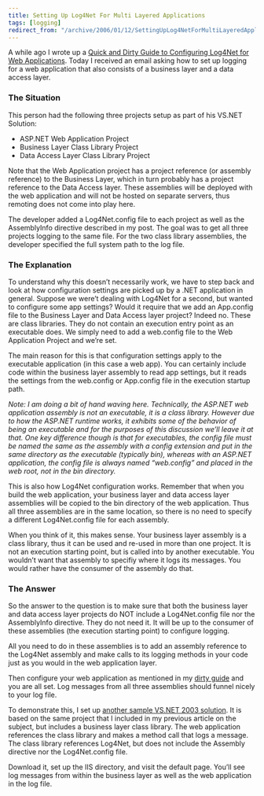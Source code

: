 ```yaml
---
title: Setting Up Log4Net For Multi Layered Applications
tags: [logging]
redirect_from: "/archive/2006/01/12/SettingUpLog4NetForMultiLayeredApplications.aspx/"
---
```


A while ago I wrote up a [Quick and Dirty Guide to Configuring Log4Net
for Web
Applications](https://haacked.com/archive/2005/03/07/ConfiguringLog4NetForWebApplications.aspx/ "Guide to Log4Net").
Today I received an email asking how to set up logging for a web
application that also consists of a business layer and a data access
layer.

### The Situation

This person had the following three projects setup as part of his VS.NET
Solution:

-   ASP.NET Web Application Project
-   Business Layer Class Library Project
-   Data Access Layer Class Library Project

Note that the Web Application project has a project reference (or
assembly reference) to the Business Layer, which in turn probably has a
project reference to the Data Access layer. These assemblies will be
deployed with the web application and will not be hosted on separate
servers, thus remoting does not come into play here.

The developer added a Log4Net.config file to each project as well as the
AssemblyInfo directive described in my post. The goal was to get all
three projects logging to the same file. For the two class library
assemblies, the developer specified the full system path to the log
file.

### The Explanation

To understand why this doesn’t necessarily work, we have to step back
and look at how configuration settings are picked up by a .NET
application in general. Suppose we were’t dealing with Log4Net for a
second, but wanted to configure some app settings? Would it require that
we add an App.config file to the Business Layer and Data Access layer
project? Indeed no. These are class libraries. They do not contain an
execution entry point as an executable does. We simply need to add a
web.config file to the Web Application Project and we’re set.

The main reason for this is that configuration settings apply to the
executable application (in this case a web app). You can certainly
include code within the business layer assembly to read app settings,
but it reads the settings from the web.config or App.config file in the
execution startup path.

*Note: I am doing a bit of hand waving here. Technically, the ASP.NET
web application assembly is not an executable, it is a class library.
However due to how the ASP.NET runtime works, it exhibits some of the
behavior of being an executable and for the purposes of this discussion
we’ll leave it at that. One key difference though is that for
executables, the config file must be named the same as the assembly with
a config extension and put in the same directory as the executable
(typically bin), whereas with an ASP.NET application, the config file is
always named “web.config” and placed in the web root, not in the bin
directory.*

This is also how Log4Net configuration works. Remember that when you
build the web application, your business layer and data access layer
assemblies will be copied to the bin directory of the web application.
Thus all three assemblies are in the same location, so there is no need
to specify a different Log4Net.config file for each assembly.

When you think of it, this makes sense. Your business layer assembly is
a class library, thus it can be used and re-used in more than one
project. It is not an execution starting point, but is called into by
another executable. You wouldn’t want that assembly to specifiy where it
logs its messages. You would rather have the consumer of the assembly do
that.

### The Answer

So the answer to the question is to make sure that both the business
layer and data access layer projects do NOT include a Log4Net.config
file nor the AssemblyInfo directive. They do not need it. It will be up
to the consumer of these assemblies (the execution starting point) to
configure logging.

All you need to do in these assemblies is to add an assembly reference
to the Log4Net assembly and make calls to its logging methods in your
code just as you would in the web application layer.

Then configure your web application as mentioned in my [dirty
guide](https://haacked.com/archive/2005/03/07/ConfiguringLog4NetForWebApplications.aspx/ "Guide to Log4Net")
and you are all set. Log messages from all three assemblies should
funnel nicely to your log file.

To demonstrate this, I set up [another sample VS.NET 2003
solution](https://haacked.com/assets/images/Log4NetSampleSolution2.zip "Sample Log4Net Solution").
It is based on the same project that I included in my previous article
on the subject, but includes a business layer class library. The web
application references the class library and makes a method call that
logs a message. The class library references Log4Net, but does not
include the Assembly directive nor the Log4Net.config file.

Download it, set up the IIS directory, and visit the default page.
You’ll see log messages from within the business layer as well as the
web application in the log file.

